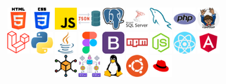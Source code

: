 
<!-- <img align="center" src="https://github-readme-stats.vercel.app/api/top-langs?username=carlossalvadordiaz&show_icons=true&locale=en&layout=compact" alt="carlossalvadordiaz" /> -->

<p align="center">
<a href="https://" target="_blank"><img src="html-5.png" width="50"></a>
<a href="https://" target="_blank"><img src="css-3.png" width="50"></a>
<a href="https://" target="_blank"><img src="js.png" width="50"></a>
<a href="https://" target="_blank"><img src="json.png" width="50"></a>
<!-- <a href="https://" target="_blank"><img src="json.png" width="50"></a> -->
<a href="https://" target="_blank"><img src="postgre.png" width="50"></a>
<a href="https://" target="_blank"><img src="servidor-sql.png" width="50"></a>
<a href="https://" target="_blank"><img src="mysql.png" width="50"></a>
<a href="https://" target="_blank"><img src="php.png" width="50"></a>
<a href="https://" target="_blank"><img src="composer.png" width="50"></a>
<a href="https://" target="_blank"><img src="laravel.png" width="50"></a>
<a href="https://" target="_blank"><img src="piton.png" width="50"></a>
<a href="https://" target="_blank"><img src="java.png" width="50"></a>
<a href="https://" target="_blank"><img src="figma.png" width="50"></a>
<a href="https://" target="_blank"><img src="oreja.png" width="50"></a>
<a href="https://" target="_blank"><img src="npm.png" width="50"></a>
<a href="https://" target="_blank"><img src="node.png" width="50"></a>
<a href="https://" target="_blank"><img src="react.png" width="50"></a>
<a href="https://" target="_blank"><img src="angular.png" width="50"></a>
<a href="https://" target="_blank"><img src="cube.png" width="50"></a>
<a href="https://" target="_blank"><img src="microservice.png" width="50"></a>
<a href="https://" target="_blank"><img src="linux.png" width="50"></a>
<a href="https://" target="_blank"><img src="ubuntu.png" width="50"></a>
<a href="https://" target="_blank"><img src="redhat.png" width="50"></a>





</p>


<!-- [![laravel](https://upload.wikimedia.org/wikipedia/commons/9/9a/Laravel.svg)](https://laravel.com/docs/9.x) -->

<!-- [![js](js.png)](https://laravel.com/docs/9.x) -->
<!-- 

[![css](https://cdn.icon-icons.com/icons2/2107/PNG/512/file_type_css_icon_130661.png)](https://laravel.com/docs/9.x)

[![mysql](https://e7.pngegg.com/pngimages/122/944/png-clipart-mysql-mysql.png)](https://laravel.com/docs/9.x)
[![python](https://w7.pngwing.com/pngs/621/411/png-transparent-computer-icons-python-anaconda-anaconda-angle-other-animals.png)](https://laravel.com/docs/9.x) -->
